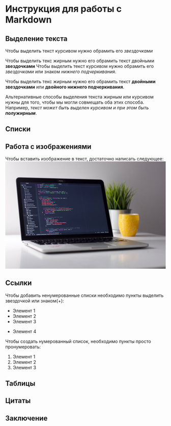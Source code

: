 # Инструкция для работы с Markdown

## Выделение текста

Чтобы выделить текст курсивом нужно обрамить его *звездочками*

Чтобы выделить текс жирным нужно его обрамить текст двойными **звездочками**
Чтобы выделить текст курсивом нужно обрамить его *звездочками* или знаком _нижнего подчеркивания_.

Чтобы выделить текс жирным нужно его обрамить текст **двойными звездочками** или __двойного нижнего подчеркивания__.

Альтернативные способы выделения текста жирным или курсивом нужны для того, чтобы мы могли совмещать оба этих способа. Например, _текст может быть выделен курсивом и при этом быть **полужирным**_.

## Списки



## Работа с изображениями

Чтобы вставить изображение в текст, достаточно написать следующее:
![Компьютер](%D0%BA%D0%BE%D0%BC%D0%BF%D1%8C%D1%8E%D1%82%D0%B5%D1%80.jpg)

## Ссылки

Чтобы добавить ненумерованные списки необходимо пункты выделить звездочкой или знаком(+):
* Элемент 1
* Элемент 2
* Элемент 3
+ Элемент 4

Чтобы создать нумерованный список, необходимо пункты просто пронумеровать:
1. Элемент 1
2. Элемент 2
3. Элемент 3
    
## Таблицы

## Цитаты

## Заключение